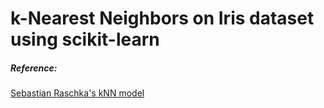# k-Nearest Neighbors on Iris dataset using scikit-learn

##### Reference:
[Sebastian Raschka's kNN model](https://github.com/rasbt/stat479-machine-learning-fs19/tree/master/02_knn)
